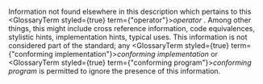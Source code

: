  



Information not found elsewhere in this description which pertains to this <GlossaryTerm styled={true} term={"operator"}><i>operator</i></GlossaryTerm> . Among other things, this might include cross reference information, code equivalences, stylistic hints, implementation hints, typical uses. This information is not considered part of the standard; any <GlossaryTerm styled={true} term={"conforming implementation"}><i>conforming implementation</i></GlossaryTerm> or <GlossaryTerm styled={true} term={"conforming program"}><i>conforming program</i></GlossaryTerm> is permitted to ignore the presence of this information. 



